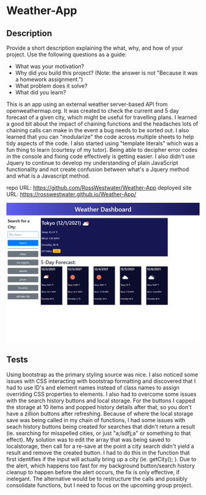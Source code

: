 # Weather-App

## Description
Provide a short description explaining the what, why, and how of your project. Use the following questions as a guide:
- What was your motivation?
- Why did you build this project? (Note: the answer is not "Because it was a homework assignment.")
- What problem does it solve?
- What did you learn?

This is an app using an external weather server-based API from openweathermap.org. It was created to check the current and 5 day forecast of a given city, which might be useful for travelling plans. I learned a good bit about the impact of chaining functions and the headaches lots of chaining calls can make in the event a bug needs to be sorted out. I also learned that you can "modularize" the code across multiple sheets to help tidy aspects of the code. I also started using "template literals" which was a fun thing to learn (courtesy of my tutor). Being able to decipher error codes in the console and fixing code effectively is getting easier. I also didn't use Jquery to continue to develop my understanding of plain JavaScript functionality and not create confusion between what's a Jquery method and what is a Javascript method.

repo URL: https://github.com/RossWestwater/Weather-App
deployed site URL: https://rosswestwater.github.io/Weather-App/

![picture of the weather app after a few searches, then a refresh](/assets/images/Weather_App.png)

## Tests
Using bootstrap as the primary styling source was nice. I also noticed some issues with CSS interacting with bootstrap formatting and discovered that I had to use ID's and element names instead of class names to assign overriding CSS properties to elements. I also had to overcome some issues with the search history buttons and local storage. For the buttons I capped the storage at 10 items and popped history details after that, so you don't have a zillion buttons after refreshing. Because of where the local storage save was being called in my chain of functions, I had some issues with seach history buttons being created for searches that didn't return a result (ie. searching for misspelled cities, or just "a;lsdfj;a" or something to that effect). My solution was to edit the array that was being saved to localstorage, then call for a re-save at the point a city search didn't yield a result and remove the created button. I had to do this in the function that first identifies if the input will actually bring up a city (ie. getCity(); ). Due to the alert, which happens too fast for my background button/search history cleanup to happen before the alert occurs, the fix is only effective, if inelegant. The alternative would be to restructure the calls and possibly consolidate functions, but I need to focus on the upcoming group project. 